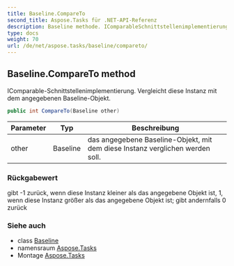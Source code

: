 ```yaml
---
title: Baseline.CompareTo
second_title: Aspose.Tasks für .NET-API-Referenz
description: Baseline methode. IComparableSchnittstellenimplementierung. Vergleicht diese Instanz mit dem angegebenen BaselineObjekt.
type: docs
weight: 70
url: /de/net/aspose.tasks/baseline/compareto/
---
```

## Baseline.CompareTo method

IComparable-Schnittstellenimplementierung. Vergleicht diese Instanz mit dem angegebenen Baseline-Objekt.

```csharp
public int CompareTo(Baseline other)
```

| Parameter | Typ | Beschreibung |
| --- | --- | --- |
| other | Baseline | das angegebene Baseline-Objekt, mit dem diese Instanz verglichen werden soll. |

### Rückgabewert

gibt -1 zurück, wenn diese Instanz kleiner als das angegebene Objekt ist, 1, wenn diese Instanz größer als das angegebene Objekt ist; gibt andernfalls 0 zurück

### Siehe auch

* class [Baseline](../)
* namensraum [Aspose.Tasks](../../baseline/)
* Montage [Aspose.Tasks](../../../)


